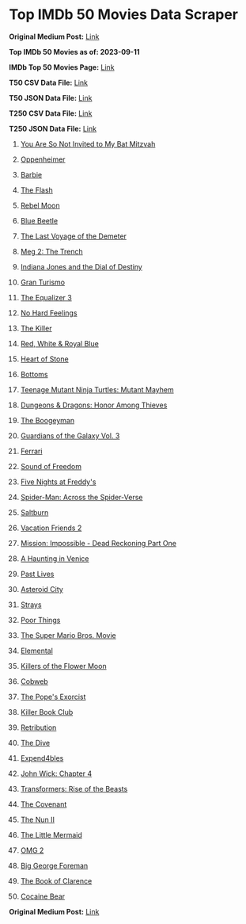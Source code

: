 # Top IMDb 50 Movies Data Scraper

**Original Medium Post:** [Link](https://medium.com/@nishantsahoo/which-movie-should-i-watch-5c83a3c0f5b1)

**Top IMDb 50 Movies as of: 2023-09-11**

**IMDb Top 50 Movies Page:** [Link](http://www.imdb.com/search/title?release_date=2023,2023&title_type=feature)

**T50 CSV Data File:** [Link](/Data/T50/data.csv)

**T50 JSON Data File:** [Link](/Data/T50/data.json)

**T250 CSV Data File:** [Link](/Data/T250/data.csv)

**T250 JSON Data File:** [Link](/Data/T250/data.json)

1. [You Are So Not Invited to My Bat Mitzvah](https://www.imdb.com/title/tt21276878/?ref_=adv_li_tt)

2. [Oppenheimer](https://www.imdb.com/title/tt15398776/?ref_=adv_li_tt)

3. [Barbie](https://www.imdb.com/title/tt1517268/?ref_=adv_li_tt)

4. [The Flash](https://www.imdb.com/title/tt0439572/?ref_=adv_li_tt)

5. [Rebel Moon](https://www.imdb.com/title/tt14998742/?ref_=adv_li_tt)

6. [Blue Beetle](https://www.imdb.com/title/tt9362930/?ref_=adv_li_tt)

7. [The Last Voyage of the Demeter](https://www.imdb.com/title/tt1001520/?ref_=adv_li_tt)

8. [Meg 2: The Trench](https://www.imdb.com/title/tt9224104/?ref_=adv_li_tt)

9. [Indiana Jones and the Dial of Destiny](https://www.imdb.com/title/tt1462764/?ref_=adv_li_tt)

10. [Gran Turismo](https://www.imdb.com/title/tt4495098/?ref_=adv_li_tt)

11. [The Equalizer 3](https://www.imdb.com/title/tt17024450/?ref_=adv_li_tt)

12. [No Hard Feelings](https://www.imdb.com/title/tt15671028/?ref_=adv_li_tt)

13. [The Killer](https://www.imdb.com/title/tt1136617/?ref_=adv_li_tt)

14. [Red, White & Royal Blue](https://www.imdb.com/title/tt10172266/?ref_=adv_li_tt)

15. [Heart of Stone](https://www.imdb.com/title/tt13603966/?ref_=adv_li_tt)

16. [Bottoms](https://www.imdb.com/title/tt17527468/?ref_=adv_li_tt)

17. [Teenage Mutant Ninja Turtles: Mutant Mayhem](https://www.imdb.com/title/tt8589698/?ref_=adv_li_tt)

18. [Dungeons & Dragons: Honor Among Thieves](https://www.imdb.com/title/tt2906216/?ref_=adv_li_tt)

19. [The Boogeyman](https://www.imdb.com/title/tt3427252/?ref_=adv_li_tt)

20. [Guardians of the Galaxy Vol. 3](https://www.imdb.com/title/tt6791350/?ref_=adv_li_tt)

21. [Ferrari](https://www.imdb.com/title/tt3758542/?ref_=adv_li_tt)

22. [Sound of Freedom](https://www.imdb.com/title/tt7599146/?ref_=adv_li_tt)

23. [Five Nights at Freddy's](https://www.imdb.com/title/tt4589218/?ref_=adv_li_tt)

24. [Spider-Man: Across the Spider-Verse](https://www.imdb.com/title/tt9362722/?ref_=adv_li_tt)

25. [Saltburn](https://www.imdb.com/title/tt17351924/?ref_=adv_li_tt)

26. [Vacation Friends 2](https://www.imdb.com/title/tt15351980/?ref_=adv_li_tt)

27. [Mission: Impossible - Dead Reckoning Part One](https://www.imdb.com/title/tt9603212/?ref_=adv_li_tt)

28. [A Haunting in Venice](https://www.imdb.com/title/tt22687790/?ref_=adv_li_tt)

29. [Past Lives](https://www.imdb.com/title/tt13238346/?ref_=adv_li_tt)

30. [Asteroid City](https://www.imdb.com/title/tt14230388/?ref_=adv_li_tt)

31. [Strays](https://www.imdb.com/title/tt15153532/?ref_=adv_li_tt)

32. [Poor Things](https://www.imdb.com/title/tt14230458/?ref_=adv_li_tt)

33. [The Super Mario Bros. Movie](https://www.imdb.com/title/tt6718170/?ref_=adv_li_tt)

34. [Elemental](https://www.imdb.com/title/tt15789038/?ref_=adv_li_tt)

35. [Killers of the Flower Moon](https://www.imdb.com/title/tt5537002/?ref_=adv_li_tt)

36. [Cobweb](https://www.imdb.com/title/tt9100018/?ref_=adv_li_tt)

37. [The Pope's Exorcist](https://www.imdb.com/title/tt13375076/?ref_=adv_li_tt)

38. [Killer Book Club](https://www.imdb.com/title/tt18260564/?ref_=adv_li_tt)

39. [Retribution](https://www.imdb.com/title/tt6906292/?ref_=adv_li_tt)

40. [The Dive](https://www.imdb.com/title/tt13566172/?ref_=adv_li_tt)

41. [Expend4bles](https://www.imdb.com/title/tt3291150/?ref_=adv_li_tt)

42. [John Wick: Chapter 4](https://www.imdb.com/title/tt10366206/?ref_=adv_li_tt)

43. [Transformers: Rise of the Beasts](https://www.imdb.com/title/tt5090568/?ref_=adv_li_tt)

44. [The Covenant](https://www.imdb.com/title/tt4873118/?ref_=adv_li_tt)

45. [The Nun II](https://www.imdb.com/title/tt10160976/?ref_=adv_li_tt)

46. [The Little Mermaid](https://www.imdb.com/title/tt5971474/?ref_=adv_li_tt)

47. [OMG 2](https://www.imdb.com/title/tt15732324/?ref_=adv_li_tt)

48. [Big George Foreman](https://www.imdb.com/title/tt12226632/?ref_=adv_li_tt)

49. [The Book of Clarence](https://www.imdb.com/title/tt22866358/?ref_=adv_li_tt)

50. [Cocaine Bear](https://www.imdb.com/title/tt14209916/?ref_=adv_li_tt)

**Original Medium Post:** [Link](https://medium.com/@nishantsahoo/which-movie-should-i-watch-5c83a3c0f5b1)
